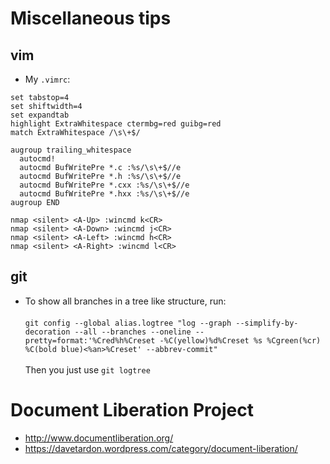 # Miscellaneous tips
## vim

* My `.vimrc`:

```vim
set tabstop=4
set shiftwidth=4
set expandtab
highlight ExtraWhitespace ctermbg=red guibg=red
match ExtraWhitespace /\s\+$/

augroup trailing_whitespace
  autocmd!
  autocmd BufWritePre *.c :%s/\s\+$//e
  autocmd BufWritePre *.h :%s/\s\+$//e
  autocmd BufWritePre *.cxx :%s/\s\+$//e
  autocmd BufWritePre *.hxx :%s/\s\+$//e
augroup END

nmap <silent> <A-Up> :wincmd k<CR>
nmap <silent> <A-Down> :wincmd j<CR>
nmap <silent> <A-Left> :wincmd h<CR>
nmap <silent> <A-Right> :wincmd l<CR>
```

## git

* To show all branches in a tree like structure, run:<br><br>`git config --global alias.logtree "log --graph --simplify-by-decoration --all --branches --oneline --pretty=format:'%Cred%h%Creset -%C(yellow)%d%Creset %s %Cgreen(%cr) %C(bold blue)<%an>%Creset' --abbrev-commit"`<br><br>Then you just use `git logtree`

# Document Liberation Project

* http://www.documentliberation.org/
* https://davetardon.wordpress.com/category/document-liberation/